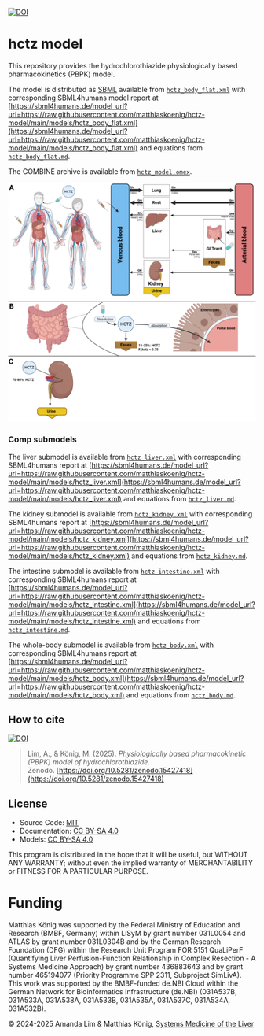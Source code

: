 [![DOI](https://zenodo.org/badge/DOI/10.5281/zenodo.15427418.svg)](https://doi.org/10.5281/zenodo.15427418)

# hctz model
This repository provides the hydrochlorothiazide physiologically based pharmacokinetics (PBPK) model.

The model is distributed as [SBML](http://sbml.org) available from [`hctz_body_flat.xml`](./models/hctz_body_flat.xml) with 
corresponding SBML4humans model report at [https://sbml4humans.de/model_url?url=https://raw.githubusercontent.com/matthiaskoenig/hctz-model/main/models/hctz_body_flat.xml](https://sbml4humans.de/model_url?url=https://raw.githubusercontent.com/matthiaskoenig/hctz-model/main/models/hctz_body_flat.xml) and equations from [`hctz_body_flat.md`](./models/hctz_body_flat.md).

The COMBINE archive is available from [`hctz_model.omex`](./hctz_model.omex).

![model overview](./figures/hctz_model.png)

### Comp submodels
The liver submodel is available from [`hctz_liver.xml`](./models/hctz_liver.xml) with corresponding SBML4humans report at
[https://sbml4humans.de/model_url?url=https://raw.githubusercontent.com/matthiaskoenig/hctz-model/main/models/hctz_liver.xml](https://sbml4humans.de/model_url?url=https://raw.githubusercontent.com/matthiaskoenig/hctz-model/main/models/hctz_liver.xml) and equations from [`hctz_liver.md`](./models/hctz_liver.md).

The kidney submodel is available from [`hctz_kidney.xml`](./models/hctz_kidney.xml) with corresponding SBML4humans report at
[https://sbml4humans.de/model_url?url=https://raw.githubusercontent.com/matthiaskoenig/hctz-model/main/models/hctz_kidney.xml](https://sbml4humans.de/model_url?url=https://raw.githubusercontent.com/matthiaskoenig/hctz-model/main/models/hctz_kidney.xml) and equations from [`hctz_kidney.md`](./models/hctz_kidney.md).

The intestine submodel is available from [`hctz_intestine.xml`](./models/hctz_intestine.xml) with corresponding SBML4humans report at
[https://sbml4humans.de/model_url?url=https://raw.githubusercontent.com/matthiaskoenig/hctz-model/main/models/hctz_intestine.xml](https://sbml4humans.de/model_url?url=https://raw.githubusercontent.com/matthiaskoenig/hctz-model/main/models/hctz_intestine.xml) and equations from [`hctz_intestine.md`](./models/hctz_intestine.md).

The whole-body submodel is available from [`hctz_body.xml`](./models/hctz_body.xml) with corresponding SBML4humans report at
[https://sbml4humans.de/model_url?url=https://raw.githubusercontent.com/matthiaskoenig/hctz-model/main/models/hctz_body.xml](https://sbml4humans.de/model_url?url=https://raw.githubusercontent.com/matthiaskoenig/hctz-model/main/models/hctz_body.xml) and equations from [`hctz_body.md`](./models/hctz_body.md).

## How to cite
[![DOI](https://zenodo.org/badge/DOI/10.5281/zenodo.15427418.svg)](https://doi.org/10.5281/zenodo.15427418)

> Lim, A., & König, M. (2025).
> *Physiologically based pharmacokinetic (PBPK) model of hydrochlorothiazide.*   
> Zenodo. [https://doi.org/10.5281/zenodo.15427418](https://doi.org/10.5281/zenodo.15427418)

## License

* Source Code: [MIT](https://opensource.org/license/MIT)
* Documentation: [CC BY-SA 4.0](https://creativecommons.org/licenses/by-sa/4.0/)
* Models: [CC BY-SA 4.0](https://creativecommons.org/licenses/by-sa/4.0/)

This program is distributed in the hope that it will be useful, but WITHOUT ANY
WARRANTY; without even the implied warranty of MERCHANTABILITY or FITNESS FOR A
PARTICULAR PURPOSE.

Funding
=======
Matthias König was supported by the Federal Ministry of Education and Research (BMBF, Germany) within LiSyM by grant number 031L0054 and ATLAS by grant number 031L0304B and by the German Research Foundation (DFG) within the Research Unit Program FOR 5151 QuaLiPerF (Quantifying Liver Perfusion-Function Relationship in Complex Resection - A Systems Medicine Approach) by grant number 436883643 and by grant number 465194077 (Priority Programme SPP 2311, Subproject SimLivA). This work was supported by the BMBF-funded de.NBI Cloud within the German Network for Bioinformatics Infrastructure (de.NBI) (031A537B, 031A533A, 031A538A, 031A533B, 031A535A, 031A537C, 031A534A, 031A532B). 

© 2024-2025 Amanda Lim & Matthias König, [Systems Medicine of the Liver](https://livermetabolism.com)
